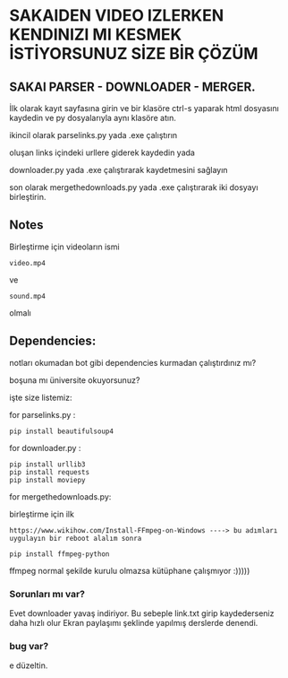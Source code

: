 # SAKAIDEN VIDEO IZLERKEN KENDINIZI MI KESMEK İSTİYORSUNUZ SİZE BİR ÇÖZÜM




## SAKAI PARSER - DOWNLOADER - MERGER.

İlk olarak kayıt sayfasına girin ve bir klasöre ctrl-s yaparak html dosyasını kaydedin ve py dosyalarıyla aynı klasöre atın.

ikincil olarak parselinks.py yada .exe çalıştırın

oluşan links içindeki urllere giderek kaydedin yada

downloader.py yada .exe çalıştırarak kaydetmesini sağlayın

son olarak mergethedownloads.py yada .exe çalıştırarak iki dosyayı birleştirin.


## Notes
Birleştirme için videoların ismi

```
video.mp4
```
ve
```
sound.mp4
```
olmalı


## Dependencies:
notları okumadan bot gibi dependencies kurmadan çalıştırdınız mı?

boşuna mı üniversite okuyorsunuz?


işte size listemiz:

for parselinks.py :
```
pip install beautifulsoup4
```
for downloader.py :
```
pip install urllib3
pip install requests
pip install moviepy
```
for mergethedownloads.py:

birleştirme için ilk
```
https://www.wikihow.com/Install-FFmpeg-on-Windows ----> bu adımları uygulayın bir reboot alalım sonra

pip install ffmpeg-python
```
ffmpeg normal şekilde kurulu olmazsa kütüphane çalışmıyor :)))))


### Sorunları mı var?
Evet downloader yavaş indiriyor.
Bu sebeple link.txt girip kaydederseniz daha hızlı olur 
Ekran paylaşımı şeklinde yapılmış derslerde denendi.

### bug var? 
e düzeltin.
